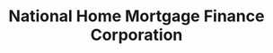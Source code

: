 ---
title: "National Home Mortgage Finance Corporation"
url: /imus/national-home-mortgage-finance-corporation/
shop: Leiher
---